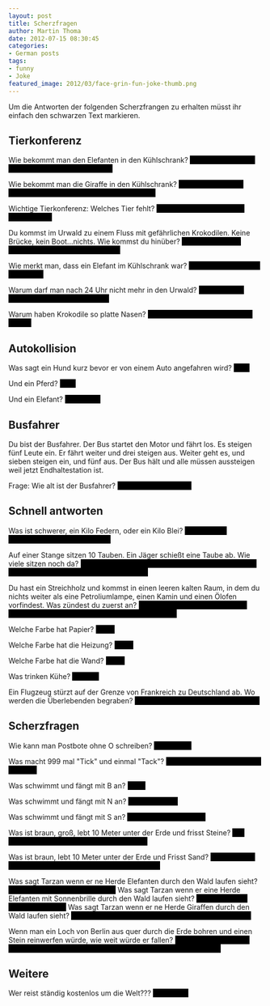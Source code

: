 ```yaml
---
layout: post
title: Scherzfragen
author: Martin Thoma
date: 2012-07-15 08:30:45
categories: 
- German posts
tags: 
- funny
- Joke
featured_image: 2012/03/face-grin-fun-joke-thumb.png
---
```

Um die Antworten der folgenden Scherzfrangen zu erhalten müsst ihr einfach den schwarzen Text markieren.

<h2>Tierkonferenz</h2>
Wie bekommt man den Elefanten in den Kühlschrank?
<span style="background-color:#000;color:#000">Kühlschranktür auf, Elefant rein, Kühlschranktür zu.</span>

Wie bekommt man die Giraffe in den Kühlschrank?
<span style="background-color:#000;color:#000">Kühlschranktür auf, Elefant raus, Giraffe rein, Kühlschranktür zu.</span>

Wichtige Tierkonferenz: Welches Tier fehlt?
<span style="background-color:#000;color:#000">Die Giraffe, die ist noch im Kühlschrank.</span>

Du kommst im Urwald zu einem Fluss mit gefährlichen Krokodilen. Keine Brücke, kein Boot...nichts. Wie kommst du hinüber?
<span style="background-color:#000;color:#000">Schwimmen - Die Krokodile sind auf der Konferenz.</span>

Wie merkt man, dass ein Elefant im Kühlschrank war?
<span style="background-color:#000;color:#000">An den Fußstapfen in der Butter.</span>

Warum darf man nach 24 Uhr nicht mehr in den Urwald? 
<span style="background-color:#000;color:#000">Weil dann die elefanten Fallschirm springen.</span>

Warum haben Krokodile so platte Nasen?
<span style="background-color:#000;color:#000">Weil sie nach 24 Uhr im Urwald waren.</span>

<h2>Autokollision</h2>
Was sagt ein Hund kurz bevor er von einem Auto angefahren wird? 
<span style="background-color:#000;color:#000">hilf...</span>

Und ein Pferd? 
<span style="background-color:#000;color:#000">hilf... </span>

Und ein Elefant? 
<span style="background-color:#000;color:#000">Komm nur.</span>

<h2>Busfahrer</h2>
Du bist der Busfahrer. Der Bus startet den Motor und fährt los. Es steigen fünf Leute ein. Er fährt weiter und drei steigen aus. Weiter geht es, und sieben steigen ein, und fünf aus. Der Bus hält und alle müssen aussteigen weil jetzt Endhaltestation ist.

Frage: Wie alt ist der Busfahrer? 
<span style="background-color:#000;color:#000">DU bist der Busfahrer!</span>

<h2>Schnell antworten</h2>
Was ist schwerer, ein Kilo Federn, oder ein Kilo Blei?
<span style="background-color:#000;color:#000">Es ist beides gleichschwer, ein kg ist ein kg.</span>

Auf einer Stange sitzen 10 Tauben. Ein Jäger schießt eine Taube ab. Wie viele sitzen noch da?
<span style="background-color:#000;color:#000">Es sitzt keine Taube mehr auf der Stange. Wenn eine erschossen wird fliegen die anderen weg.</span>

Du hast ein Streichholz und kommst in einen leeren kalten Raum, in dem du nichts weiter als eine Petroliumlampe, einen Kamin und einen Ölofen vorfindest.
Was zündest du zuerst an?
<span style="background-color:#000;color:#000">Bevor du irgendetwas anzünden kannst musst du zuerst das Streichholz anzünden.</span>

Welche Farbe hat Papier?
<span style="background-color:#000;color:#000">Weiß.</span>

Welche Farbe hat die Heizung?
<span style="background-color:#000;color:#000">Weiß.</span>

Welche Farbe hat die Wand?
<span style="background-color:#000;color:#000">Weiß.</span>

Was trinken Kühe?
<span style="background-color:#000;color:#000">Wasser.</span>

Ein Flugzeug stürzt auf der Grenze von Frankreich zu Deutschland ab.
Wo werden die Überlebenden begraben?
<span style="background-color:#000;color:#000">Überlebende werden nicht begraben.</span>

<h2>Scherzfragen</h2>
Wie kann man Postbote ohne O schreiben?
<span style="background-color:#000;color:#000">Briefträger.</span>

Was macht 999 mal "Tick" und einmal "Tack"?
<span style="background-color:#000;color:#000">Ein Tausendfüßler mit einem Holzfuß.</span>

Was schwimmt und fängt mit B an?
<span style="background-color:#000;color:#000">Brett.</span>

Was schwimmt und fängt mit N an?
<span style="background-color:#000;color:#000">Noch ein Brett.</span>

Was schwimmt und fängt mit S an?
<span style="background-color:#000;color:#000">Schon wieder ein Brett.</span>

Was ist braun, groß, lebt 10 Meter unter der Erde und frisst Steine? 
<span style="background-color:#000;color:#000">Der große, braune, unterirdische Steinfresser.</span>

Was ist braun, lebt 10 Meter unter der Erde und Frisst Sand? 
<span style="background-color:#000;color:#000">Die Oma vom großen, braunen, unterirdischen Steinfresser.</span>

Was sagt Tarzan wenn er ne Herde Elefanten durch den Wald laufen sieht? 
<span style="background-color:#000;color:#000">Guck mal, eine Herde Elefanten!</span>
Was sagt Tarzan wenn er eine Herde Elefanten mit Sonnenbrille durch den Wald laufen sieht? 
<span style="background-color:#000;color:#000">Nichts, denn er erkennt sie nicht.</span>
Was sagt Tarzan wenn er ne Herde Giraffen durch den Wald laufen sieht? 
<span style="background-color:#000;color:#000">Nochmal fall ich auf euer Verkleidungsspiel nicht rein!</span>

Wenn man ein Loch von Berlin aus quer durch die Erde bohren und einen Stein reinwerfen würde, wie weit würde er fallen? <span style="background-color:#000;color:#000">10 Meter, dann wird er vom großen, braunen unterirdischen Steinfresser aufgefressen.</span>

<h2>Weitere</h2>
Wer reist ständig kostenlos um die Welt???
<span style="background-color:#000;color:#000">Der Mond.</span>
